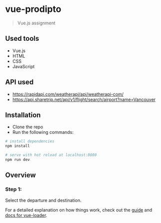 # vue-prodipto

> Vue.js assignment

## Used tools
- Vue.js
- HTML
- CSS
- JavaScript

## API used
- https://rapidapi.com/weatherapi/api/weatherapi-com/
- https://api.sharetrip.net/api/v1/flight/search/airport?name=Vancouver

## Installation

- Clone the repo
- Run the following commands:

``` bash
# install dependencies
npm install

# serve with hot reload at localhost:8080
npm run dev

```

## Overview
### Step 1:
Select the departure and destination.

For a detailed explanation on how things work, check out the [guide](http://vuejs-templates.github.io/webpack/) and [docs for vue-loader](http://vuejs.github.io/vue-loader).
